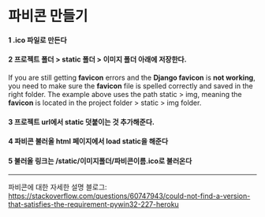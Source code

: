 # 파비콘 만들기



#### 1 .ico 파일로 만든다



#### 2 프로젝트 폴더 > static 폴더 > 이미지 폴더 아래에 저장한다.

If you are still getting **favicon** errors and the **Django favicon** is **not working**, you need to make sure the **favicon** file is spelled correctly and saved in the right folder. The example above uses the path static > img, meaning the **favicon** is located in the project folder > static > img folder.

#### 3 프로젝트 url에서 static 덧붙이는 것 추가해준다.



#### 4 파비콘 불러올 html 페이지에서 load static을 해준다



#### 5 불러올 링크는 /static/이미지폴더/파비콘이름.ico로 불러온다



---

파비콘에 대한 자세한 설명 블로그: https://stackoverflow.com/questions/60747943/could-not-find-a-version-that-satisfies-the-requirement-pywin32-227-heroku

